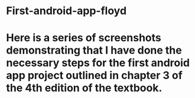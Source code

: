 # First-android-app-floyd
#
# Here is a series of screenshots demonstrating that I have done the necessary steps for the first android app project outlined in chapter 3 of the 4th edition of the textbook. 
